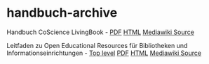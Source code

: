 # handbuch-archive

Handbuch CoScience LivingBook - [PDF](co-science-living-book/pdf/CoScience_LivingBook.pdf) [HTML](co-science-living-book/html/index.html) [Mediawiki Source](co-science-living-book/mediawiki-source/) 

Leitfaden zu Open Educational Resources für Bibliotheken und Informationseinrichtungen - [Top level](oer/) [PDF](oer/pdf/OER.pdf) [HTML](oer/html/index.html) [Mediawiki Source](eor/mediawiki-source/) 

